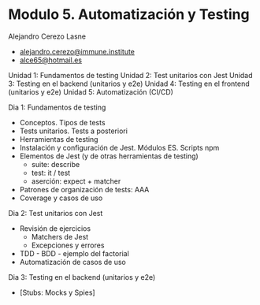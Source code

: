 # Modulo 5. Automatización y Testing

Alejandro Cerezo Lasne

- alejandro.cerezo@immune.institute
- alce65@hotmail.es

Unidad 1: Fundamentos de testing
Unidad 2: Test unitarios con Jest
Unidad 3: Testing en el backend (unitarios y e2e)
Unidad 4: Testing en el frontend (unitarios y e2e)
Unidad 5: Automatización (CI/CD)

Dia 1: Fundamentos de testing

- Conceptos. Tipos de tests
- Tests unitarios. Tests a posteriori
- Herramientas de testing
- Instalación y configuración de Jest. Módulos ES. Scripts npm
- Elementos de Jest (y de otras herramientas de testing)
  - suite: describe
  - test: it / test
  - aserción: expect + matcher
- Patrones de organización de tests: AAA
- Coverage y casos de uso

Dia 2: Test unitarios con Jest

- Revisión de ejercicios
  - Matchers de Jest
  - Excepciones y errores
- TDD - BDD - ejemplo del factorial
- Automatización de casos de uso

Dia 3: Testing en el backend (unitarios y e2e)

- [Stubs: Mocks y Spies]
